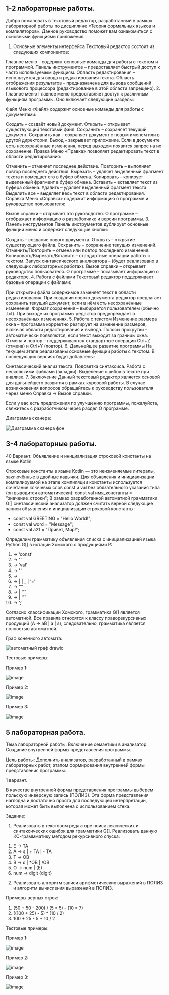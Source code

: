 ## 1-2 лабораторные работы.

Добро пожаловать в текстовый редактор, разработанный в рамках лабораторной работы по дисциплине «Теория формальных языков и компиляторов». Данное руководство поможет вам ознакомиться с основными функциями приложения.

1. Основные элементы интерфейса
Текстовый редактор состоит из следующих компонентов:

Главное меню – содержит основные команды для работы с текстом и программой.
Панель инструментов – предоставляет быстрый доступ к часто используемым функциям.
Область редактирования – используется для ввода и редактирования текста.
Область отображения результатов – предназначена для вывода сообщений языкового процессора (редактирование в этой области запрещено).
2. Главное меню
Главное меню предоставляет доступ к различным функциям программы. Оно включает следующие разделы:

Файл
Меню «Файл» содержит основные команды для работы с документами:

Создать – создаёт новый документ.
Открыть – открывает существующий текстовый файл.
Сохранить – сохраняет текущий документ.
Сохранить как – сохраняет документ с новым именем или в другой директории.
Выход – закрывает приложение. Если в документе есть несохранённые изменения, перед выходом появится запрос на их сохранение.
Правка
Меню «Правка» позволяет редактировать текст в области редактирования:

Отменить – отменяет последнее действие.
Повторить – выполняет повтор последнего действия.
Вырезать – удаляет выделенный фрагмент текста и помещает его в буфер обмена.
Копировать – копирует выделенный фрагмент в буфер обмена.
Вставить – вставляет текст из буфера обмена.
Удалить – удаляет выделенный фрагмент текста.
Выделить все – выделяет весь текст в области редактирования.
Справка
Меню «Справка» содержит информацию о программе и руководство пользователя:

Вызов справки – открывает это руководство.
О программе – отображает информацию о разработчике и версии программы.
3. Панель инструментов
Панель инструментов дублирует основные функции меню и содержит следующие кнопки:

Создать – создание нового документа.
Открыть – открытие существующего файла.
Сохранить – сохранение текущих изменений.
Отменить/Повторить – отмена или повтор последнего изменения.
Копировать/Вырезать/Вставить – стандартные операции работы с текстом.
Запуск синтаксического анализатора – (будет реализовано в следующих лабораторных работах).
Вызов справки – открывает руководство пользователя.
О программе – показывает информацию о редакторе.
4. Работа с файлами
Текстовый редактор поддерживает базовые операции с файлами:

При открытии файла содержимое заменяет текст в области редактирования.
При создании нового документа редактор предлагает сохранить текущий документ, если в нём есть несохранённые изменения.
Формат сохранения – выбирается пользователем (обычно .txt).
При выходе из программы редактор предупреждает о несохранённых изменениях.
5. Работа с текстом
Изменение размера окна – программа корректно реагирует на изменение размеров, включая области редактирования и вывода.
Полосы прокрутки – автоматически появляются, если текст выходит за границы окна.
Отмена и повтор – поддерживаются стандартные операции Ctrl+Z (отмена) и Ctrl+Y (повтор).
6. Дальнейшее развитие программы
На текущем этапе реализованы основные функции работы с текстом. В последующих версиях будут добавлены:

Синтаксический анализ текста.
Подсветка синтаксиса.
Работа с несколькими файлами (вкладки).
Выделение ошибок в тексте при анализе.
7. Заключение
Данный текстовый редактор является основой для дальнейшего развития в рамках курсовой работы. В случае возникновения вопросов обращайтесь к руководству пользователя через меню Справка → Вызов справки.

Если у вас есть предложения по улучшению программы, пожалуйста, свяжитесь с разработчиком через раздел О программе.

Диаграмма сканера:

![Диаграмма сканера фон](https://github.com/user-attachments/assets/c0c34edc-0901-4c5f-943a-4ddf8ea0462b)


## 3-4 лабораторные работы.

40 Вариант. Объявление и инициализация строковой константы на языке Kotlin

Строковые константы в языке Kotlin — это неизменяемые литералы, заключённые в двойные кавычки. Для объявления и инициализации компилируемой на этапе компиляции константы используется сочетание ключевых слов const и val без обязательного указания типа (он выводится автоматически):
const val имя_константы = "значение_строки";
В рамках разработанной автоматной грамматики G[<START>] синтаксический анализатор должен считать верной следующие записи объявления и инициализации строковой константы:
- const val GREETING = "Hello World!";
- const val word = "Message";
- const val a21 = "Привет, Мир!";

Определим грамматику объявления списка с инициализацией языка Python G[<START>] в нотации Хомского с продукциями P:
1.	<START> → ‘const’ <SPACE1>
2.	<SPACE1> → ‘ ’ <TYPE>
3.	<TYPE> → ‘val’ <SPACE2>
4.	<SPACE2> → ‘ ’ <ID>
5.	<ID> → <LETTER> <IDREM>
6.	<IDREM> → <LETTER> <IDREM> | <DIGIT><IDREM> | _<IDREM> | ‘=’<QUOTE>
7.	<QUOTE> → ‘”’ <STRING>
8.	<STRING> → <SYMBOL><STRINGREM> | ‘”’<END>
9.	 <STRINGREM> → <SYMBOL><STRINGREM> | ‘”’<END>
10.	 <END> → ‘;’

Согласно классификации Хомского, грамматика G[<START>] является автоматной.
Все правила относятся к классу праворекурсивных продукций (A → aB | a | ε), следовательно, грамматика является полностью автоматной.

Граф конечного автомата:

![автоматный граф drawio](https://github.com/user-attachments/assets/27b7cc67-72b2-4986-ad7b-d367b425916e)

Тестовые примеры:

Пример 1:

![image](https://github.com/user-attachments/assets/d1c8b872-9338-47f0-83d6-d8d7307e7f78)

Пример 2:

![image](https://github.com/user-attachments/assets/571054b8-3942-4eb7-8cf6-cf901ce35b14)

Пример 3:

![image](https://github.com/user-attachments/assets/c5b61664-b8fe-45e2-8199-9ba137a38bbe)


## 5 лабораторная работа.

Тема лабораторной работы: Включение семантики в анализатор. Создание внутренней формы представления программы.

Цель работы: Дополнить анализатор, разработанный в рамках лабораторных работ, этапом формирования внутренней формы представления программы.

1 вариант.

В качестве внутренней формы представления программы выберем польскую инверсную запись (ПОЛИЗ). Эта форма представления наглядна и достаточно проста для последующей интерпретации, которая может быть выполнена с использованием стека.

Задание:
1) Реализовать в текстовом редакторе поиск лексических и синтаксических ошибок для грамматики G[<E>]. Реализовать данную КС-граммматику методом рекурсивного спуска:
1. E → TA 
2. A → ε | + TA | - TA 
3. T → ОВ 
4. В → ε | *ОВ | /ОВ 
5. О → num | (E) 
6. num  → digit {digit}

2) Реализовать алгоритм записи арифметических выражений в ПОЛИЗ и алгоритм вычисления выражений в ПОЛИЗ.

Примеры верных строк:

1. (50 + 50 - 200) / (5 * 5) - (10 * 7)
2. ((100 + 25) - 5) * (10 / 2)
3. 100 + 25 - 5 * 10 / 2

Тестовые примеры:

Пример 1:

![image](https://github.com/user-attachments/assets/9ccbadbe-d6fd-4aa8-b782-087371270621)

Пример 2:

![image](https://github.com/user-attachments/assets/0deb66f3-295d-4392-8e9d-06daeec72945)

Пример 3:

![image](https://github.com/user-attachments/assets/9fdda95f-7fba-4f73-8374-7528aedb0602)
